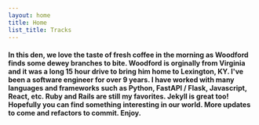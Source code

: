 ```yaml
---
layout: home
title: Home
list_title: Tracks
---
```


#### In this den, we love the taste of fresh coffee in the morning as Woodford finds some dewey branches to bite. Woodford is orginally from Virginia and it was a long 15 hour drive to bring him home to Lexington, KY. I've been a software engineer for over 9 years. I have worked with many languages and frameworks such as Python, FastAPI / Flask, Javascript, React, etc. Ruby and Rails are still my favorites. Jekyll is great too! Hopefully you can find something interesting in our world. More updates to come and refactors to commit. Enjoy.
